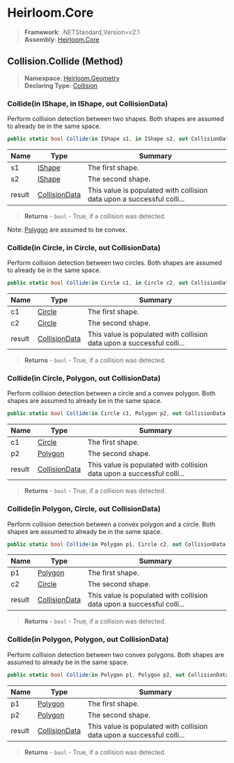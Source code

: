 # Heirloom.Core

> **Framework**: .NETStandard,Version=v2.1  
> **Assembly**: [Heirloom.Core][0]

## Collision.Collide (Method)

> **Namespace**: [Heirloom.Geometry][0]  
> **Declaring Type**: [Collision][1]

### Collide(in IShape, in IShape, out CollisionData)

Perform collision detection between two shapes. Both shapes are assumed to already be in the same space.

```cs
public static bool Collide(in IShape s1, in IShape s2, out CollisionData result)
```

| Name   | Type               | Summary                                                                |
|--------|--------------------|------------------------------------------------------------------------|
| s1     | [IShape][2]        | The first shape.                                                       |
| s2     | [IShape][2]        | The second shape.                                                      |
| result | [CollisionData][3] | This value is populated with collision data upon a successful colli... |

> **Returns** - `bool` - True, if a collision was detected.

Note: [Polygon][4] are assumed to be convex.

### Collide(in Circle, in Circle, out CollisionData)

Perform collision detection between two circles. Both shapes are assumed to already be in the same space.

```cs
public static bool Collide(in Circle c1, in Circle c2, out CollisionData result)
```

| Name   | Type               | Summary                                                                |
|--------|--------------------|------------------------------------------------------------------------|
| c1     | [Circle][5]        | The first shape.                                                       |
| c2     | [Circle][5]        | The second shape.                                                      |
| result | [CollisionData][3] | This value is populated with collision data upon a successful colli... |

> **Returns** - `bool` - True, if a collision was detected.

### Collide(in Circle, Polygon, out CollisionData)

Perform collision detection between a circle and a convex polygon. Both shapes are assumed to already be in the same space.

```cs
public static bool Collide(in Circle c1, Polygon p2, out CollisionData result)
```

| Name   | Type               | Summary                                                                |
|--------|--------------------|------------------------------------------------------------------------|
| c1     | [Circle][5]        | The first shape.                                                       |
| p2     | [Polygon][4]       | The second shape.                                                      |
| result | [CollisionData][3] | This value is populated with collision data upon a successful colli... |

> **Returns** - `bool` - True, if a collision was detected.

### Collide(in Polygon, Circle, out CollisionData)

Perform collision detection between a convex polygon and a circle. Both shapes are assumed to already be in the same space.

```cs
public static bool Collide(in Polygon p1, Circle c2, out CollisionData result)
```

| Name   | Type               | Summary                                                                |
|--------|--------------------|------------------------------------------------------------------------|
| p1     | [Polygon][4]       | The first shape.                                                       |
| c2     | [Circle][5]        | The second shape.                                                      |
| result | [CollisionData][3] | This value is populated with collision data upon a successful colli... |

> **Returns** - `bool` - True, if a collision was detected.

### Collide(in Polygon, Polygon, out CollisionData)

Perform collision detection between two convex polygons. Both shapes are assumed to already be in the same space.

```cs
public static bool Collide(in Polygon p1, Polygon p2, out CollisionData result)
```

| Name   | Type               | Summary                                                                |
|--------|--------------------|------------------------------------------------------------------------|
| p1     | [Polygon][4]       | The first shape.                                                       |
| p2     | [Polygon][4]       | The second shape.                                                      |
| result | [CollisionData][3] | This value is populated with collision data upon a successful colli... |

> **Returns** - `bool` - True, if a collision was detected.

[0]: ../../../Heirloom.Core.md
[1]: ../Collision.md
[2]: ../IShape.md
[3]: ../CollisionData.md
[4]: ../Polygon.md
[5]: ../Circle.md
